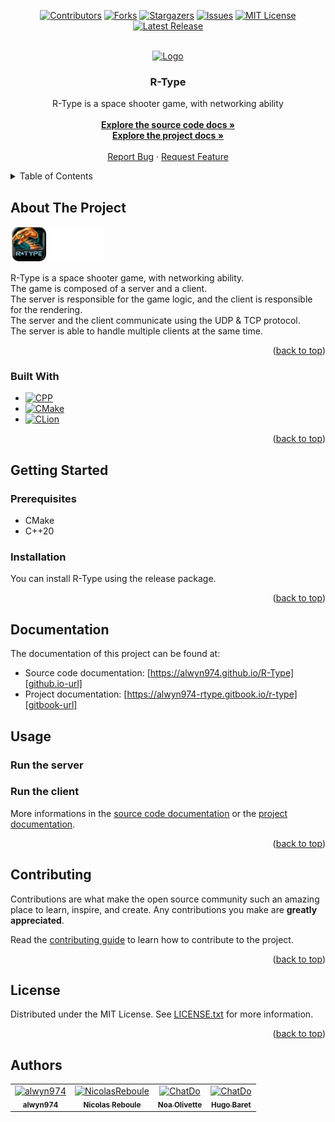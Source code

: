 <!-- Improved compatibility of back to top link: See: https://github.com/othneildrew/Best-README-Template/pull/73 -->
<a name="readme-top"></a>
<!--
*** Thanks for checking out the Best-README-Template. If you have a suggestion
*** that would make this better, please fork the repo and create a pull request
*** or simply open an issue with the tag "enhancement".
*** Don't forget to give the project a star!
*** Thanks again! Now go create something AMAZING! :D
-->



<!-- PROJECT SHIELDS -->
<!--
*** I'm using markdown "reference style" links for readability.
*** Reference links are enclosed in brackets [ ] instead of parentheses ( ).
*** See the bottom of this document for the declaration of the reference variables
*** for contributors-url, forks-url, etc. This is an optional, concise syntax you may use.
*** https://www.markdownguide.org/basic-syntax/#reference-style-links
-->
<div align="center">

[![Contributors][contributors-shield]][contributors-url]
[![Forks][forks-shield]][forks-url]
[![Stargazers][stars-shield]][stars-url]
[![Issues][issues-shield]][issues-url]
[![MIT License][license-shield]][license-url]
[![Latest Release][release-shield]][release-url]

</div>



<!-- PROJECT LOGO -->
<br />
<div align="center">
  <a href="https://github.com/alwyn974/R-Type">
    <img src="assets/rtype/icons/logo.ico" alt="Logo" width="80" height="80">
  </a>

<h3 align="center">R-Type</h3>

  <p align="center">
    R-Type is a space shooter game, with networking ability <br />
    <br />
    <a href="https://alwyn974.github.io/R-Type"><strong>Explore the source code docs »</strong></a>
    <br />
    <a href="https://alwyn974-rtype.gitbook.io/r-type"><strong>Explore the project docs »</strong></a>
    <br />
    <br />
    <a href="https://github.com/alwyn974/R-Type/issues">Report Bug</a>
    ·
    <a href="https://github.com/alwyn974/R-Type/issues">Request Feature</a>
  </p>
</div>

<!-- TABLE OF CONTENTS -->
<details>
  <summary>Table of Contents</summary>
  <ol>
    <li>
      <a href="#about-the-project">About The Project</a>
      <ul>
        <li><a href="#built-with">Built With</a></li>
      </ul>
    </li>
    <li>
      <a href="#getting-started">Getting Started</a>
      <ul>
        <li><a href="#prerequisites">Prerequisites</a></li>
        <li><a href="#installation">Installation</a></li>
      </ul>
    </li>
    <li><a href="#documentation">Documentation</a></li>
    <li>
      <a href="#usage">Usage</a>
      <ul>
        <li><a href="#run-the-server">Run the server</a></li>
        <li><a href="#run-the-client">Run the client</a></li>
      </ul>
    </li>
    <li><a href="#contributing">Contributing</a></li>
    <li><a href="#license">License</a></li>
    <li><a href="#authors">Authors</a></li>
  </ol>
</details>

<!-- ABOUT THE PROJECT -->
## About The Project

[![Product Name Screen Shot][product-screenshot]](https://github.com/alwyn974/R-Type)

R-Type is a space shooter game, with networking ability. <br />
The game is composed of a server and a client. <br />
The server is responsible for the game logic, and the client is responsible for the rendering. <br />
The server and the client communicate using the UDP & TCP protocol. <br />
The server is able to handle multiple clients at the same time. <br />

<p align="right">(<a href="#readme-top">back to top</a>)</p>

### Built With

* [![CPP][CPP]][CPP-url]
* [![CMake][CMake]][CMake-url]
* [![CLion][CLion]][CLion-url]

<p align="right">(<a href="#readme-top">back to top</a>)</p>

<!-- GETTING STARTED -->
## Getting Started

### Prerequisites

- CMake
- C++20

### Installation

You can install R-Type using the release package. <br />

<!-- TODO: Add installation instructions -->

<p align="right">(<a href="#readme-top">back to top</a>)</p>

<!-- Documentation -->
## Documentation

The documentation of this project can be found at:
- Source code documentation: [https://alwyn974.github.io/R-Type][github.io-url]
- Project documentation: [https://alwyn974-rtype.gitbook.io/r-type][gitbook-url]


<!-- USAGE -->
## Usage

### Run the server

### Run the client

More informations in the [source code documentation][github.io-url] or the [project documentation][gitbook-url].

<p align="right">(<a href="#readme-top">back to top</a>)</p>


<!-- CONTRIBUTING -->
## Contributing

Contributions are what make the open source community such an amazing place to learn, inspire, and create. Any contributions you make are **greatly appreciated**.

Read the [contributing guide][contributing-url] to learn how to contribute to the project.

<p align="right">(<a href="#readme-top">back to top</a>)</p>


<!-- LICENSE -->
## License

Distributed under the MIT License. See [LICENSE.txt][license-url] for more information.

<p align="right">(<a href="#readme-top">back to top</a>)</p>

## Authors

<table>
    <tbody>
        <tr>
            <td align="center"><a href="https://github.com/alwyn974/"><img src="https://avatars.githubusercontent.com/u/47529956?v=4?s=100" width="100px;" alt="alwyn974"/><br /><sub><b>alwyn974</b></sub></a><br /></td>
            <td align="center"><a href="https://github.com/NicolasReboule/"><img src="https://avatars.githubusercontent.com/u/72016245?v=4?s=100" width="100px;" alt="NicolasReboule"/><br /><sub><b>Nicolas Reboule</b></sub></a><br /></td>
            <td align="center"><a href="https://github.com/NoaOlivette/"><img src="https://avatars.githubusercontent.com/u/71897697?v=4?s=100" width="100px;" alt="ChatDo"/><br /><sub><b>Noa Olivette</b></sub></a><br /></td>
            <td align="center"><a href="https://github.com/HugoBaret/"><img src="https://avatars.githubusercontent.com/u/72015973?v=4?s=100" width="100px;" alt="ChatDo"/><br /><sub><b>Hugo Baret</b></sub></a><br /></td>
        </tr>
    </tbody>
</table>


<!-- MARKDOWN LINKS & IMAGES -->
<!-- https://www.markdownguide.org/basic-syntax/#reference-style-links -->
[contributors-shield]: https://img.shields.io/github/contributors/alwyn974/R-Type.svg?style=for-the-badge
[contributors-url]: https://github.com/alwyn974/R-Type/graphs/contributors
[forks-shield]: https://img.shields.io/github/forks/alwyn974/R-Type.svg?style=for-the-badge
[forks-url]: https://github.com/alwyn974/R-Type/network/members
[stars-shield]: https://img.shields.io/github/stars/alwyn974/R-Type.svg?style=for-the-badge
[stars-url]: https://github.com/alwyn974/R-Type/stargazers
[issues-shield]: https://img.shields.io/github/issues/alwyn974/R-Type.svg?style=for-the-badge
[issues-url]: https://github.com/alwyn974/R-Type/issues
[license-shield]: https://img.shields.io/github/license/alwyn974/R-Type.svg?style=for-the-badge
[license-url]: https://github.com/alwyn974/R-Type/blob/master/LICENSE.txt
[product-screenshot]: assets/rtype/nsis/nsis-header.png
[contributing-url]: CONTRIBUTING.md
[gitbook-url]: https://alwyn974-rtype.gitbook.io/r-type/
[github.io-url]: https://alwyn974.github.io/R-Type/
[release-shield]: https://img.shields.io/github/v/release/alwyn974/R-Type?color=lime&label=LATEST%20RELEASE&style=for-the-badge
[release-url]: https://github.com/alwyn974/R-Type/releases/latest

[CPP]: https://img.shields.io/badge/c++-%2300599C.svg?style=for-the-badge&logo=c%2B%2B&logoColor=white
[CPP-url]: https://en.cppreference.com/w/cpp/20
[CMake]: https://img.shields.io/badge/CMake-%23008FBA.svg?style=for-the-badge&logo=cmake&logoColor=white
[CMake-url]: https://cmake.org
[CLion]: https://img.shields.io/badge/CLion-black?style=for-the-badge&logo=clion&logoColor=white
[CLion-url]: https://www.jetbrains.com/clion/
